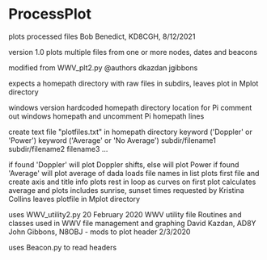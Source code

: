 # ProcessPlot
plots processed files
Bob Benedict, KD8CGH, 8/12/2021

version 1.0
plots multiple files from one or more nodes, dates and beacons

modified from WWV_plt2.py @authors dkazdan jgibbons

expects a homepath directory with raw files in subdirs, leaves plot in Mplot directory

windows version hardcoded homepath directory location
for Pi comment out windows homepath and uncomment Pi homepath lines

create text file "plotfiles.txt" in homepath directory
  keyword ('Doppler' or 'Power')
  keyword ('Average' or 'No Average')
  subdir/filename1 
  subdir/filename2
  filename3
  ...

if found 'Doppler' will plot Doppler shifts, else will plot Power
if found 'Average' will plot average of dada
loads file names in list
plots first file and create axis and title info
plots rest in loop as curves on first plot
calculates average and plots
includes sunrise, sunset times requested by Kristina Collins
leaves plotfile in Mplot directory

uses WWV_utility2.py
20 February 2020
WWV utility file
Routines and classes used in WWV file management and graphing
David Kazdan, AD8Y
John Gibbons, N8OBJ - mods to plot header 2/3/2020

uses Beacon.py to read headers
